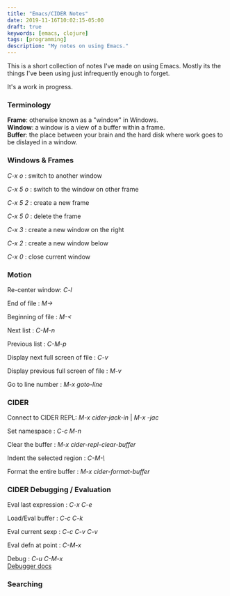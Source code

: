 ```yaml
---
title: "Emacs/CIDER Notes"
date: 2019-11-16T10:02:15-05:00
draft: true
keywords: [emacs, clojure]
tags: [programming]
description: "My notes on using Emacs."
---
```



This is a short collection of notes I've made on using Emacs.  Mostly
its the things I've been using just infrequently enough to forget.

It's a work in progress.

### Terminology

**Frame**: otherwise known as a "window" in Windows.<br/>
**Window**: a window is a view of a buffer within a frame.<br/>
**Buffer**: the place between your brain and the hard disk where work goes
to be dislayed in a window.<br/>


### Windows & Frames

*C-x o* : switch to another window

*C-x 5 o* : switch to the window on other frame

*C-x 5 2* : create a new frame

*C-x 5 0* : delete the frame

*C-x 3* : create a new window on the right

*C-x 2* : create a new window below

*C-x 0* : close current window


### Motion

Re-center window: *C-l*

End of file : *M->*

Beginning of file : *M-<*

Next list : *C-M-n*

Previous list : *C-M-p*

Display next full screen of file : *C-v*

Display previous full screen of file : *M-v*

Go to line number : *M-x goto-line*


### CIDER

Connect to CIDER REPL: *M-x cider-jack-in* | *M-x -jac*

Set namespace : *C-c M-n*

Clear the buffer : *M-x cider-repl-clear-buffer*

Indent the selected region : <i>C-M-\\</i>

Format the entire buffer : *M-x cider-format-buffer*



### CIDER Debugging / Evaluation

Eval last expression : *C-x C-e*

Load/Eval buffer : *C-c C-k*

Eval current sexp : *C-c C-v C-v*

Eval defn at point : *C-M-x*

Debug : *C-u C-M-x* <br />
[Debugger docs](https://docs.cider.mx/cider/debugging/debugger.html)

### Searching







